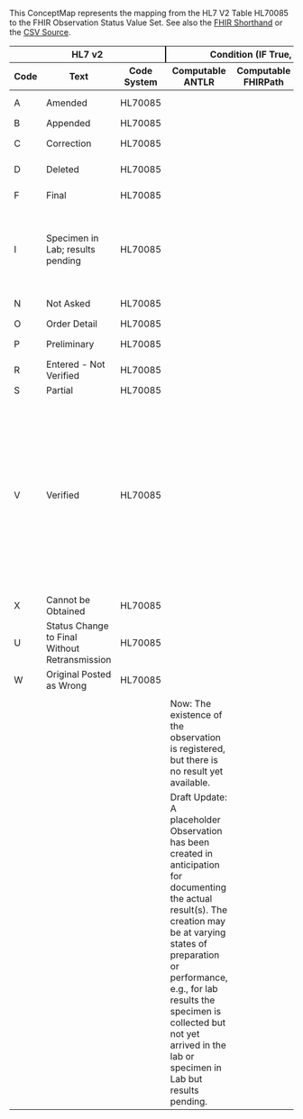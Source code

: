 
This ConceptMap represents the mapping from the HL7 V2 Table HL70085 to the FHIR Observation Status Value Set. See also the <a href='https://github.com/HL7/v2-to-fhir/blob/master/tank/Table HL70085 to Observation Status.fsh'>FHIR Shorthand</a> or the <a href='https://github.com/HL7/v2-to-fhir/blob/master/mappings/codesystems/HL7 Concept Map_ ObservationStatus - Sheet1.csv'>CSV Source</a>.
<table class='grid'><thead>
<tr><th colspan='3' style='border-right: 2px solid black;'>HL7 v2</th><th colspan='3' style='border-right: 2px solid black;'>Condition (IF True, args)</th><th colspan='4'>HL7 FHIR</th><th rowspan='2'>Comments</th></tr>
<tr><th>Code</th><th>Text</th><th>Code System</th><th>Computable ANTLR</th><th>Computable FHIRPath</th><th>Narrative</th><th>Code</th><th>Proposed Extension</th><th>Display</th><th>Code System</th></tr></thead>
<tbody>
<tr><td>A</td><td>Amended </td><td style='border-right: 2px'>HL70085</td><td></td><td></td><td style='border-right: 2px'></td><td>amended</td><td></td><td>Amended</td><td><a href='https://hl7.org/fhir/R4/codesystem-observation-status.html'>http://hl7.org/fhir/observation-status</a></td><td></td></tr>
<tr><td>B</td><td>Appended </td><td style='border-right: 2px'>HL70085</td><td></td><td></td><td style='border-right: 2px'></td><td></td><td></td><td></td><td></td><td></td></tr>
<tr><td>C</td><td>Correction </td><td style='border-right: 2px'>HL70085</td><td></td><td></td><td style='border-right: 2px'></td><td>corrected</td><td></td><td>Corrected</td><td><a href='https://hl7.org/fhir/R4/codesystem-observation-status.html'>http://hl7.org/fhir/observation-status</a></td><td></td></tr>
<tr><td>D</td><td>Deleted</td><td style='border-right: 2px'>HL70085</td><td></td><td></td><td style='border-right: 2px'></td><td>entered-in-error</td><td></td><td>Entered in Error</td><td><a href='https://hl7.org/fhir/R4/codesystem-observation-status.html'>http://hl7.org/fhir/observation-status</a></td><td></td></tr>
<tr><td>F</td><td>Final</td><td style='border-right: 2px'>HL70085</td><td></td><td></td><td style='border-right: 2px'></td><td>final</td><td></td><td>Final</td><td><a href='https://hl7.org/fhir/R4/codesystem-observation-status.html'>http://hl7.org/fhir/observation-status</a></td><td></td></tr>
<tr><td>I</td><td>Specimen in Lab; results pending</td><td style='border-right: 2px'>HL70085</td><td></td><td></td><td style='border-right: 2px'></td><td> </td><td>ask update to registered to include in-process explicitly</td><td>Registered</td><td><a href='https://hl7.org/fhir/R4/codesystem-observation-status.html'>http://hl7.org/fhir/observation-status</a></td><td></td></tr>
<tr><td>N</td><td>Not Asked</td><td style='border-right: 2px'>HL70085</td><td></td><td></td><td style='border-right: 2px'>Depedending on context</td><td></td><td></td><td></td><td></td><td></td></tr>
<tr><td>O</td><td>Order Detail</td><td style='border-right: 2px'>HL70085</td><td></td><td></td><td style='border-right: 2px'></td><td></td><td></td><td></td><td></td><td></td></tr>
<tr><td>P</td><td>Preliminary</td><td style='border-right: 2px'>HL70085</td><td></td><td></td><td style='border-right: 2px'></td><td>preliminary</td><td></td><td>Preliminary</td><td><a href='https://hl7.org/fhir/R4/codesystem-observation-status.html'>http://hl7.org/fhir/observation-status</a></td><td></td></tr>
<tr><td>R</td><td>Entered - Not Verified</td><td style='border-right: 2px'>HL70085</td><td></td><td></td><td style='border-right: 2px'></td><td></td><td></td><td></td><td></td><td></td></tr>
<tr><td>S</td><td>Partial</td><td style='border-right: 2px'>HL70085</td><td></td><td></td><td style='border-right: 2px'></td><td></td><td></td><td></td><td></td><td></td></tr>
<tr><td>V</td><td>Verified</td><td style='border-right: 2px'>HL70085</td><td></td><td></td><td style='border-right: 2px'></td><td></td><td>Create JIRA: Final results reviewed and confirmed to be correct, no change to result value, normal range or abnormal flag</td><td></td><td></td><td></td></tr>
<tr><td>X</td><td>Cannot be Obtained</td><td style='border-right: 2px'>HL70085</td><td></td><td></td><td style='border-right: 2px'></td><td>cancelled</td><td></td><td></td><td><a href='https://hl7.org/fhir/R4/codesystem-observation-status.html'>http://hl7.org/fhir/observation-status</a></td><td></td></tr>
<tr><td>U</td><td>Status Change to Final Without Retransmission</td><td style='border-right: 2px'>HL70085</td><td></td><td></td><td style='border-right: 2px'></td><td></td><td></td><td></td><td></td><td></td></tr>
<tr><td>W</td><td>Original Posted as Wrong</td><td style='border-right: 2px'>HL70085</td><td></td><td></td><td style='border-right: 2px'></td><td>entered-in-error</td><td></td><td>Entered in Error</td><td><a href='https://hl7.org/fhir/R4/codesystem-observation-status.html'>http://hl7.org/fhir/observation-status</a></td><td></td></tr>
<tr><td></td><td></td><td style='border-right: 2px'></td><td></td><td></td><td style='border-right: 2px'></td><td></td><td></td><td></td><td></td><td></td></tr>
<tr><td></td><td></td><td style='border-right: 2px'></td><td>Now: The existence of the observation is registered, but there is no result yet available.</td><td></td><td style='border-right: 2px'></td><td></td><td></td><td></td><td></td><td></td></tr>
<tr><td></td><td></td><td style='border-right: 2px'></td><td>Draft Update: A placeholder Observation has been created in anticipation for documenting the actual result(s).  The creation may be at varying states of preparation or performance, e.g., for lab results the specimen is collected but not yet arrived in the lab or specimen in Lab but results pending.</td><td></td><td style='border-right: 2px'></td><td></td><td></td><td></td><td></td><td></td></tr>
</tbody></table>
